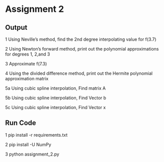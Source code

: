 # Assignment 2 

## Output

1 Using Neville’s method, find the 2nd degree interpolating value for f(3.7)

2 Using Newton’s forward method, print out the polynomial approximations for degrees 1, 2,and 3

3 Approximate f(7.3)

4 Using the divided difference method, print out the Hermite polynomial approximation matrix 

5a Using cubic spline interpolation, Find matrix A 

5b Using cubic spline interpolation, Find Vector b 

5c Using cubic spline interpolation, Find Vector x 	 


## Run Code 

1 pip install -r requirements.txt

2 pip install -U NumPy

3 python assignment_2.py



